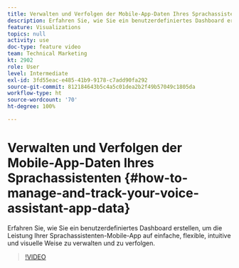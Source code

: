 ```yaml
---
title: Verwalten und Verfolgen der Mobile-App-Daten Ihres Sprachassistenten
description: Erfahren Sie, wie Sie ein benutzerdefiniertes Dashboard erstellen, um die Leistung Ihrer Sprachassistenten-Mobile-App auf einfache, flexible, intuitive und visuelle Weise zu verwalten und zu verfolgen.
feature: Visualizations
topics: null
activity: use
doc-type: feature video
team: Technical Marketing
kt: 2902
role: User
level: Intermediate
exl-id: 3fd55eac-e485-41b9-9178-c7add90fa292
source-git-commit: 812184643b5c4a5c01dea2b2f49b57049c1805da
workflow-type: ht
source-wordcount: '70'
ht-degree: 100%

---
```


# Verwalten und Verfolgen der Mobile-App-Daten Ihres Sprachassistenten {#how-to-manage-and-track-your-voice-assistant-app-data}

Erfahren Sie, wie Sie ein benutzerdefiniertes Dashboard erstellen, um die Leistung Ihrer Sprachassistenten-Mobile-App auf einfache, flexible, intuitive und visuelle Weise zu verwalten und zu verfolgen.

>[!VIDEO](https://video.tv.adobe.com/v/27224/?quality=12&learn=on)
